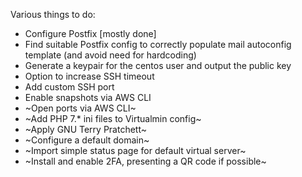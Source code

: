 Various things to do:

* Configure Postfix [mostly done]
* Find suitable Postfix config to correctly populate mail autoconfig template (and avoid need for hardcoding)
* Generate a keypair for the centos user and output the public key
* Option to increase SSH timeout
* Add custom SSH port
* Enable snapshots via AWS CLI
* ~Open ports via AWS CLI~
* ~Add PHP 7.* ini files to Virtualmin config~
* ~Apply GNU Terry Pratchett~
* ~Configure a default domain~
* ~Import simple status page for default virtual server~
* ~Install and enable 2FA, presenting a QR code if possible~


